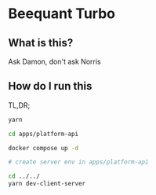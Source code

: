 # Beequant Turbo

## What is this?

Ask Damon, don't ask Norris

## How do I run this

TL,DR;

```bash
yarn

cd apps/platform-api

docker compose up -d

# create server env in apps/platform-api

cd ../../
yarn dev-client-server
```

